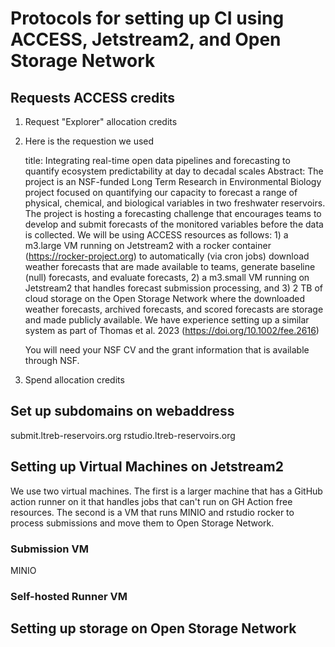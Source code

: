 # Protocols for setting up CI using ACCESS, Jetstream2, and Open Storage Network

## Requests ACCESS credits

1) Request "Explorer" allocation credits
2) Here is the requestion we used

   title: Integrating real-time open data pipelines and forecasting to quantify ecosystem predictability at day to decadal scales
   Abstract: The project is an NSF-funded Long Term Research in Environmental Biology project focused on quantifying our capacity to forecast a range of physical, chemical, and biological variables in two freshwater reservoirs. The project is hosting a forecasting challenge that encourages teams to develop and submit forecasts of the monitored variables before the data is collected. We will be using ACCESS resources as follows: 1) a m3.large VM running on Jetstream2 with a rocker container (https://rocker-project.org) to automatically (via cron jobs) download weather forecasts that are made available to teams, generate baseline (null) forecasts, and evaluate forecasts, 2) a m3.small VM running on Jetstream2 that handles forecast submission processing, and 3) 2 TB of cloud storage on the Open Storage Network where the downloaded weather forecasts, archived forecasts, and scored forecasts are storage and made publicly available. We have experience setting up a similar system as part of Thomas et al. 2023 (https://doi.org/10.1002/fee.2616)

   You will need your NSF CV and the grant information that is available through NSF.

4) Spend allocation credits

## Set up subdomains on webaddress

submit.ltreb-reservoirs.org
rstudio.ltreb-reservoirs.org

## Setting up Virtual Machines on Jetstream2

We use two virtual machines.  The first is a larger machine that has a GitHub action runner on it that handles jobs that can't run on GH Action free resources.  The second is a VM that runs MINIO and rstudio rocker to process submissions and move them to Open Storage Network.

### Submission VM

MINIO

### Self-hosted Runner VM

## Setting up storage on Open Storage Network

